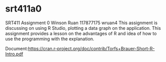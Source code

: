 # srt411a0
SRT411 Assignment 0
Winson Ruan
117877175
wruan4
This assignment is discussing on using R Studio, plotting a data graph on the application. This assignment provides a lesson on the advantages of R and idea of how to use the programming with the explanation. 

Document:https://cran.r-project.org/doc/contrib/Torfs+Brauer-Short-R-Intro.pdf
